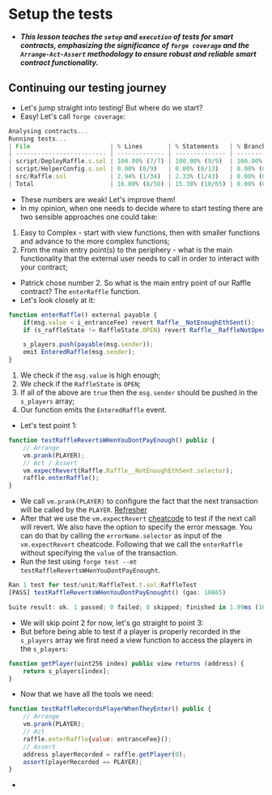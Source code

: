 # Setup the tests
- ***This lesson teaches the `setup` and `execution` of tests for smart contracts, emphasizing the significance of `forge coverage` and the `Arrange-Act-Assert` methodology to ensure robust and reliable smart contract functionality.***

## Continuing our testing journey
- Let's jump straight into testing! But where do we start?
- Easy! Let's call `forge coverage`:

```javascript
Analysing contracts...
Running tests...
| File                      | % Lines       | % Statements   | % Branches    | % Funcs       |
| ------------------------- | ------------- | -------------- | ------------- | ------------- |
| script/DeployRaffle.s.sol | 100.00% (7/7) | 100.00% (9/9)  | 100.00% (0/0) | 100.00% (1/1) |
| script/HelperConfig.s.sol | 0.00% (0/9)   | 0.00% (0/13)   | 0.00% (0/2)   | 0.00% (0/2)   |
| src/Raffle.sol            | 2.94% (1/34)  | 2.33% (1/43)   | 0.00% (0/8)   | 7.69% (1/13)  |
| Total                     | 16.00% (8/50) | 15.38% (10/65) | 0.00% (0/10)  | 12.50% (2/16) |
```

- These numbers are weak! Let's improve them!
- In my opinion, when one needs to decide where to start testing there are two sensible approaches one could take:

1. Easy to Complex - start with view functions, then with smaller functions and advance to the more complex functions;
2. From the main entry point(s) to the periphery - what is the main functionality that the external user needs to call in order to interact with your contract;

- Patrick chose number 2. So what is the main entry point of our Raffle contract? The `enterRaffle` function.
- Let's look closely at it:

```javascript
function enterRaffle() external payable {
    if(msg.value < i_entranceFee) revert Raffle__NotEnoughEthSent();
    if (s_raffleState != RaffleState.OPEN) revert Raffle__RaffleNotOpen();

    s_players.push(payable(msg.sender));
    emit EnteredRaffle(msg.sender);
}
```

1. We check if the `msg.value` is high enough;
2. We check if the `RaffleState` is `OPEN`;
3. If all of the above are `true` then the `msg.sender` should be pushed in the `s_players` array;
4. Our function emits the `EnteredRaffle` event.

- Let's test point 1:

```javascript
function testRaffleRevertsWHenYouDontPayEnough() public {
    // Arrange
    vm.prank(PLAYER);
    // Act / Assert
    vm.expectRevert(Raffle.Raffle__NotEnoughEthSent.selector);
    raffle.enterRaffle();
}
```

- We call `vm.prank(PLAYER)` to configure the fact that the next transaction will be called by the `PLAYER`. [Refresher](https://book.getfoundry.sh/cheatcodes/prank?highlight=prank#prank)
- After that we use the `vm.expectRevert` [cheatcode](https://book.getfoundry.sh/cheatcodes/expect-revert?highlight=expectRevert#expectrevert) to test if the next call will revert. We also have the option to specify the error message. You can do that by calling the `errorName.selector` as input of the `vm.expectRevert` cheatcode. Following that we call the `enterRaffle` without specifying the `value` of the transaction.
- Run the test using `forge test --mt testRaffleRevertsWHenYouDontPayEnought`.

```javascript
Ran 1 test for test/unit/RaffleTest.t.sol:RaffleTest
[PASS] testRaffleRevertsWHenYouDontPayEnought() (gas: 10865)

Suite result: ok. 1 passed; 0 failed; 0 skipped; finished in 1.99ms (161.70µs CPU time)
```

- We will skip point 2 for now, let's go straight to point 3:
- But before being able to test if a player is properly recorded in the `s_players` array we first need a view function to access the players in the `s_players`:

```javascript
function getPlayer(uint256 index) public view returns (address) {
    return s_players[index];
}
```

- Now that we have all the tools we need:

```javascript
function testRaffleRecordsPlayerWhenTheyEnter() public {
    // Arrange
    vm.prank(PLAYER);
    // Act
    raffle.enterRaffle{value: entranceFee}();
    // Assert
    address playerRecorded = raffle.getPlayer(0);
    assert(playerRecorded == PLAYER);
}
```

- 